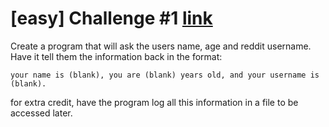 [easy] Challenge #1 [link](http://www.reddit.com/r/dailyprogrammer/comments/pih8x/easy_challenge_1/)
====================================================================================================

Create a program that will ask the users name, age and reddit username. Have it tell them the information
back in the format:

``` your name is (blank), you are (blank) years old, and your username is (blank). ```

for extra credit, have the program log all this information in a file to be accessed later.
